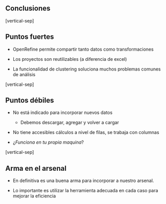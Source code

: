 ## Conclusiones

[vertical-sep]

## Puntos fuertes 

* OpenRefine permite compartir tanto datos como transformaciones

* Los proyectos son reutilizables (a diferencia de excel)

* La funcionalidad de clustering soluciona muchos problemas comunes de análisis

[vertical-sep]

## Puntos débiles

* No está indicado para incorporar nuevos datos
    * Debemos descargar, agregar y volver a cargar

* No tiene accesibles cálculos a nivel de filas, se trabaja con columnas

* ¿_Funciona en tu propia maquina_?

[vertical-sep]

## Arma en el arsenal

* En definitiva es una buena arma para incorporar a nuestro arsenal.

* Lo importante es utilizar la herramienta adecuada en cada caso para mejorar la eficiencia